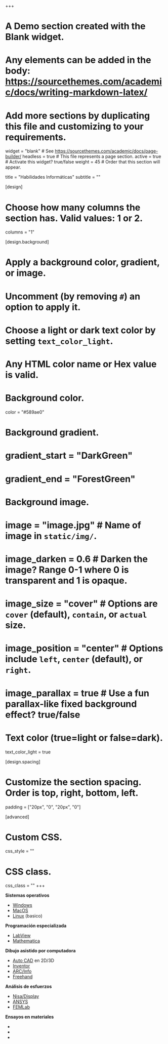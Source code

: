 +++
# A Demo section created with the Blank widget.
# Any elements can be added in the body: https://sourcethemes.com/academic/docs/writing-markdown-latex/
# Add more sections by duplicating this file and customizing to your requirements.

widget = "blank"  # See https://sourcethemes.com/academic/docs/page-builder/
headless = true  # This file represents a page section.
active = true  # Activate this widget? true/false
weight = 45  # Order that this section will appear.

title = "Habilidades Informáticas"
subtitle = ""

[design]
  # Choose how many columns the section has. Valid values: 1 or 2.
  columns = "1"

[design.background]
  # Apply a background color, gradient, or image.
  #   Uncomment (by removing `#`) an option to apply it.
  #   Choose a light or dark text color by setting `text_color_light`.
  #   Any HTML color name or Hex value is valid.

  # Background color.
   color = "#589ae0"
  
  # Background gradient.
  # gradient_start = "DarkGreen"
  # gradient_end = "ForestGreen"
  
  # Background image.
  # image = "image.jpg"  # Name of image in `static/img/`.
  # image_darken = 0.6  # Darken the image? Range 0-1 where 0 is transparent and 1 is opaque.
  # image_size = "cover"  #  Options are `cover` (default), `contain`, or `actual` size.
  # image_position = "center"  # Options include `left`, `center` (default), or `right`.
  # image_parallax = true  # Use a fun parallax-like fixed background effect? true/false
  
  # Text color (true=light or false=dark).
  text_color_light = true

[design.spacing]
  # Customize the section spacing. Order is top, right, bottom, left.
  padding = ["20px", "0", "20px", "0"]

[advanced]
 # Custom CSS. 
 css_style = ""
 
 # CSS class.
 css_class = ""
+++


**Sistemas operativos**
* [Windows](https://www.microsoft.com/en-us/windows)
* [MacOS](https://www.apple.com/macos/catalina/)
* [Linux](https://www.linux.com/what-is-linux/) (basico)

**Programación especializada**
* [LabView](https://www.ni.com/labview)
* [Mathematica](https://www.wolfram.com/mathematica)

**Dibujo asistido por computadora**
* [Auto CAD]() en 2D/3D
* [Inventor]()
* [ARC/Info]()
* [Freehand]()

**Análisis de esfuerzos**
* [Nisa/Display]()
* [ANSYS]()
* [FEMLab]()

**Ensayos en materiales**
* []()
* []()
* []()

